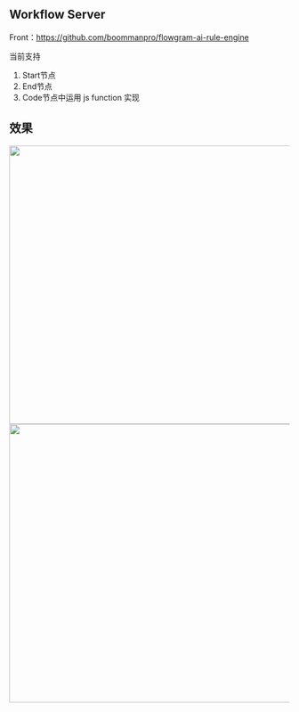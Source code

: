 ## Workflow Server

Front：https://github.com/boommanpro/flowgram-ai-rule-engine

当前支持
1. Start节点
2. End节点
3. Code节点中运用 js function 实现

## 效果
<img src="https://github.com/boommanpro/flowgram-ai-rule-engine/raw/main/docs/img.png" width="1000" height="500" />
<img src="https://github.com/boommanpro/flowgram-ai-rule-engine/raw/main/docs/img_1.png" width="1000" height="500" />
